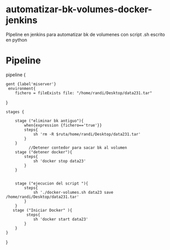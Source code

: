 # automatizar-bk-volumes-docker-jenkins
PIpeline en jenkins para automatizar bk de volumenes con script .sh escrito en python

# Pipeline 


pipeline {
    
    
    gent {label'miserver'}
     environment{
        fichero = fileExists file: "/home/randi/Desktop/data231.tar" 
 }
 
    stages {

        stage ("eliminar bk antiguo"){
            when{expression {fichero=='true'}}
            steps{ 
                sh 'rm -R $ruta/home/randi/Desktop/data231.tar'
            }
        }
              //Detener contedor para sacar bk al volumen
        stage ("detener docker"){
            steps{ 
                sh 'docker stop data23'
            }
        }
    
        
        stage ("ejecucion del script "){
            steps{ 
                sh './docker-volumes.sh data23 save /home/randi/Desktop/data231.tar'
            }
        }
       stage ("Iniciar Docker" ){
             steps{ 
                sh 'docker start data23'
            }
        }
    }
        
}
